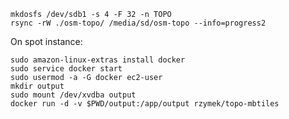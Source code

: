
	mkdosfs /dev/sdb1 -s 4 -F 32 -n TOPO
	rsync -rW ./osm-topo/ /media/sd/osm-topo --info=progress2	


On spot instance:

    sudo amazon-linux-extras install docker
    sudo service docker start
    sudo usermod -a -G docker ec2-user
    mkdir output
    sudo mount /dev/xvdba output
    docker run -d -v $PWD/output:/app/output rzymek/topo-mbtiles
